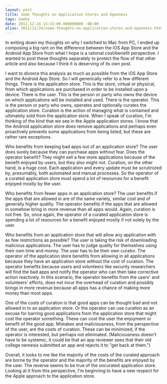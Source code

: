 ```yaml
---
layout: post
title: Some Thoughts on Application Stores and Openness
tags: Geeky
date: 2011-12-24 13:15:00.000000000 -08:00
alias: 2011/12/24/some-thoughts-on-application-stores-and-openness.html
---
```


In writing down my thoughts on why I switched to Mac from PC, I ended up composing a big rant on the difference between the iOS App Store and the Android App Store from what I hope is a rational cost/benefit perspective.  I wanted to post these thoughts separately to protect the flow of that other article and also because I think it is deserving of its own post.

I want to divorce this analysis as much as possible from the iOS App Store and the Android App Store.  So I will generically refer to a few different things.  There is the application store.  This is the store, virtual or physical, from which applications are purchased in order to be installed upon a device.  There is the user.  This is the person or party who owns the device on which applications will be installed and used.  There is the operator.  This is the person or party who owns, operates and optionally curates the application store.  Curation is the action of managing what is contained and ultimately sold from the application store.  When I speak of curation, I'm thinking of the kind that we see in the Apple application stores.  I know that the Android application store does remove applications and perhaps even proactively prevents some applications from being listed, but these are rather rare exceptions.

Who benefits from keeping bad apps out of an application store?  The user does surely because they can purchase apps without fear.  Does the operator benefit?  They might sell a few more applications because of the benefit enjoyed by users, but they also might not.  Curation, on the other hand, is a huge cost.  Each application and every update must be scrutinized by, presumably, both automated and manual processes.  So the operator of a curated application store must spend a lot of resources for a benefit enjoyed mostly by the user.

Who benefits from fewer apps in an application store?  The user benefits if the apps that are allowed in are of the same variety, similar cost and of generally higher quality.  The operator benefits if the apps that are allowed in somehow bring in more revenue than all apps would.  Again, curation is not free.  So, once again, the operator of a curated application store is spending a lot of resources for a benefit enjoyed mostly if not solely by the user.

Who benefits from an application store that will allow any application with as few restrictions as possible?  The user is taking the risk of downloading malicious applications.  The user has to judge quality for themselves using their own time and money.  The user has to be their own curator.  The operator of the application store benefits from allowing in all applications because they have an application store without the cost of curation.  The operator benefits because users and volunteers like security researchers will find the bad apps and notify the operator who can then take corrective action reactively.  In this scenario, the operator benefits from the users' and volunteers' efforts, does not incur the overhead of curation and possibly brings in more revenue because all apps has a chance of making more money than most apps.

One of the costs of curation is that good apps can be thought bad and not allowed in to an application store.  Or the operator can use curation as an excuse for barring good applications from the application store that might cost the operator something.  These can cost the user the enjoyment or benefit of the good app.  Mistakes and maliciousness, from the perspective of the user, are the costs of curation.  These can be minimized, if the operator is interested, but perhaps not eliminated.  (Maliciousness doesn't have to be systemic, it could be that an app reviewer sees that their old college nemesis submitted an app and rejects it to "get back at them.")

Overall, it looks to me like the majority of the costs of the curated approach are borne by the operator and the majority of the benefits are enjoyed by the user.  The reverse seems to be true of the uncurated application store.  Looking at it from this perspective, I'm beginning to have a new respect for the Apple approach to the application store.
